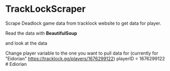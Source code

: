 # TrackLockScraper
Scrape Deadlock game data from tracklock website to get data for player.

Read the data with **BeautifulSoup**

and look at the data

Change player variable to the one you want to pull data for (currently for "Eidorian" https://tracklock.gg/players/1676299122)
playerID = 1676299122 # Ediorian
